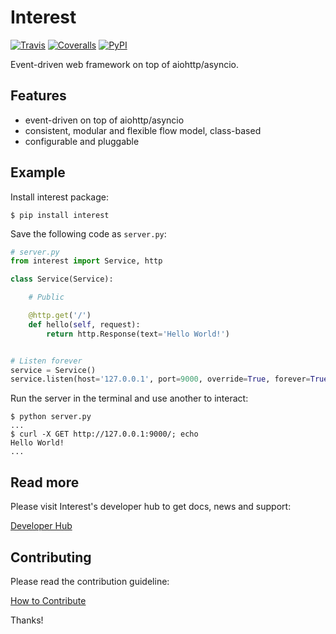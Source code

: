 # Interest

[![Travis](https://img.shields.io/travis/inventive-ninja/interest.svg)](https://travis-ci.org/inventive-ninja/interest)
[![Coveralls](https://img.shields.io/coveralls/inventive-ninja/interest.svg?branch=master)](https://coveralls.io/r/inventive-ninja/interest?branch=master)
[![PyPI](https://img.shields.io/pypi/v/nine.svg)](https://pypi.org/project/interest)

Event-driven web framework on top of aiohttp/asyncio.

## Features

- event-driven on top of aiohttp/asyncio
- consistent, modular and flexible flow model, class-based
- configurable and pluggable

## Example

Install interest package:

```
$ pip install interest
```

Save the following code as `server.py`:


```python
# server.py
from interest import Service, http

class Service(Service):

    # Public

    @http.get('/')
    def hello(self, request):
        return http.Response(text='Hello World!')


# Listen forever
service = Service()
service.listen(host='127.0.0.1', port=9000, override=True, forever=True)
```

Run the server in the terminal and use another to interact:

```
$ python server.py
...
$ curl -X GET http://127.0.0.1:9000/; echo
Hello World!
...
```

## Read more

Please visit Interest's developer hub to get docs, news and support:

[Developer Hub](https://interest.readme.io/)

## Contributing

Please read the contribution guideline:

[How to Contribute](CONTRIBUTING.md)

Thanks!
